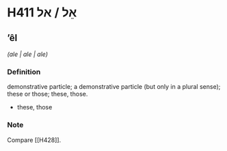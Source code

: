 # H411 אֵל / אל

## ʼêl

_(ale | ale | ale)_

### Definition

demonstrative particle; a demonstrative particle (but only in a plural sense); these or those; these, those.

- these, those


### Note

Compare [[H428]].

